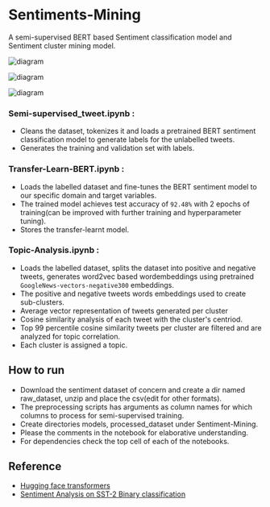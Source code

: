 # Sentiments-Mining
A semi-supervised BERT based Sentiment classification model and Sentiment cluster mining model.

![diagram](diagram.jpg)

![diagram](sst-2-eval.png)

![diagram](complexity.png)

### Semi-supervised_tweet.ipynb : 
* Cleans the dataset, tokenizes it and loads a pretrained BERT sentiment classification model to generate labels for the unlabelled tweets.
* Generates the training and validation set with labels.
### Transfer-Learn-BERT.ipynb : 
* Loads the labelled dataset and fine-tunes the BERT sentiment model to our specific domain and target variables.
* The trained model achieves test accuracy of `92.48%` with 2 epochs of training(can be improved with further training and hyperparameter tuning).
* Stores the transfer-learnt model.
### Topic-Analysis.ipynb : 
* Loads the labelled dataset, splits the dataset into positive and negative tweets, generates word2vec based wordembeddings using pretrained `GoogleNews-vectors-negative300` embeddings.
* The positive and negative tweets words embeddings used to create sub-clusters.
* Average vector representation of tweets generated per cluster
* Cosine similarity analysis of each tweet with the cluster's centriod.
* Top 99 percentile cosine similarity tweets per cluster are filtered and are analyzed for topic correlation.
* Each cluster is assigned a topic.

## How to run

* Download the sentiment dataset of concern and create a dir named raw_dataset, unzip and place the csv(edit for other formats).
* The preprocessing scripts has arguments as column names for which columns to process for semi-supervised training. 
* Create directories models, processed_dataset under Sentiment-Mining.
* Please the comments in the notebook for elaborative understanding.
* For dependencies check the top cell of each of the notebooks.


## Reference

* [Hugging face transformers](https://github.com/huggingface/transformers)
* [Sentiment Analysis on SST-2 Binary classification](https://paperswithcode.com/sota/sentiment-analysis-on-sst-2-binary)




 
